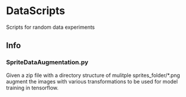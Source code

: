 # DataScripts

Scripts for random data experiments

## Info
### SpriteDataAugmentation.py
Given a zip file with a directory structure of mulitple sprites_folder/\*.png augment the images with various transformations to be used for model training in tensorflow.
